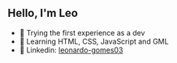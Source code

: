 ## Hello, I'm Leo

- 🔭 Trying the first experience as a dev
- 🌱 Learning HTML, CSS, JavaScript and GML
- 🛄 Linkedin: <a href="https://www.linkedin.com/in/leonardo-gomes03/" target="_blank">leonardo-gomes03</a>
